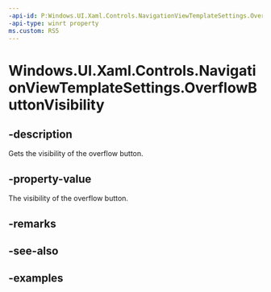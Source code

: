 ```yaml
---
-api-id: P:Windows.UI.Xaml.Controls.NavigationViewTemplateSettings.OverflowButtonVisibility
-api-type: winrt property
ms.custom: RS5
---
```


<!-- Property syntax.
public Visibility OverflowButtonVisibility { get; }
-->

# Windows.UI.Xaml.Controls.NavigationViewTemplateSettings.OverflowButtonVisibility

## -description

Gets the visibility of the overflow button.

## -property-value

The visibility of the overflow button.

## -remarks

## -see-also

## -examples

